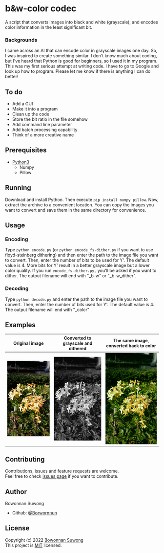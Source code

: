 # b&w-color codec
A script that converts images into black and white (grayscale), and encodes color information in the least significant bit.

### Backgrounds
I came across an AI that can encode color in grayscale images one day. So, I was inspired to create something similar. I don't know much about coding, but I've heard that Python is good for beginners, so I used it in my program. This was my first serious attempt at writing code. I have to go to Google and look up how to program. Please let me know if there is anything I can do better!

## To do
* Add a GUI
* Make it into a program 
* Clean up the code
* Store the bit ratio in the file somehow
* Add command line parameter
* Add batch processing capability
* Think of a more creative name

## Prerequisites
* [Python3](https://www.python.org/downloads/)
	* Numpy
	* Pillow
	
## Running
Download and install Python. Then execute `pip install numpy pillow`. Now, extract the archive to a convenient location. You can copy the images you want to convert and save them in the same directory for convenience.

## Usage
### Encoding
Type `python encode.py` (or `python encode_fs-dither.py` if you want to use floyd-steinberg dithering) and then enter the path to the image file you want to convert. Then, enter the number of bits to be used for Y'. The default value is 4. More bits for Y' result in a better grayscale image but a lower color quality. If you run `encode_fs-dither.py,` you'll be asked if you want to dither. The output filename will end with "_b-w" or "_b-w_dither".
### Decoding
Type `python decode.py` and enter the path to the image file you want to convert. Then, enter the number of bits used for Y'. The default value is 4. The output filename will end with "_color"

## Examples
| Original image | Converted to grayscale and dithered | The same image, converted back to color |
| --- | --- | --- |
| ![An image of flowers](examples/example_small.png "Original image") | ![An image of flowers in grayscale](examples/example_small_b-w_dither.png "Converted to grayscale and dithered") | ![Another image of flowers](examples/example_small_b-w_dither_color.png "The same image, converted back to color")<br /> |

## Contributing
Contributions, issues and feature requests are welcome.<br />
Feel free to check [issues page](https://github.com/Borwornnun/b-w-color-codec/issues) if you want to contribute.

## Author
Bowonnan Suwong
* Github: [@Borwornnun](https://github.com/Borwornnun)

## License
Copyright (c) 2022 [Bowonnan Suwong](https://github.com/Borwornnun)<br />
This project is [MIT](https://github.com/Borwornnun/b-w-color-codec/blob/main/LICENSE) licensed.
